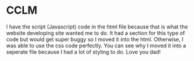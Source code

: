 # CCLM

I have the script (Javascript) code in the html file because that is what the website developing site wanted me to do. It had a section for this type of code but would get super buggy so I moved it into the html. Otherwise, I was able to use the css code perfectly. You can see why I moved it into a seperate file because I had a lot of styling to do. Love you dad!
